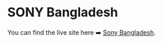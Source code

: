 # SONY Bangladesh

You can find the live site here ➡️ [Sony Bangladesh](https://sony-bangladesh.netlify.app/home).
